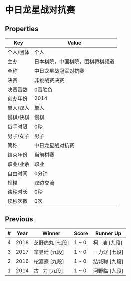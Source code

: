 # 中日龙星战对抗赛

## Properties

| Key | Value |
| --- | ----- |
| 个人/团体 | 个人 |
| 主办 | 日本棋院，中国棋院，围棋将棋频道 |
| 全称 | 中日龙星战冠军对抗赛 |
| 决赛 | 非挑战赛决赛 |
| 决赛番数 | 0番胜负 |
| 创办年份 | 2014 |
| 单人/双人 | 单人 |
| 慢棋/快棋 | 慢棋 |
| 每手时限 | 0秒 |
| 男子/女子 | 男子 |
| 简称 | 中日龙星战对抗赛 |
| 结束年份 | 当前棋赛 |
| 职业/业余 | 职业 |
| 自由时间 | 0分钟 |
| 规模 | 双边交流 |
| 读秒时长 | 0秒 |
| 读秒次数 | 0次 |

## Previous

| # | Year | Winner | Score | Runner Up |
| --- | --- | --- | --- | --- |
| 4 | 2018 | 芝野虎丸 [七段] | 1 ~ 0 | 柯   洁 [九段] |
| 3 | 2017 | 芈昱廷 [九段] | 1 ~ 0 | 一力辽 [七段] |
| 2 | 2016 | 柁嘉熹 [九段] | 1 ~ 0 | 结城聪 [九段] |
| 1 | 2014 | 古   力 [九段] | 1 ~ 0 | 河野临 [九段] |

